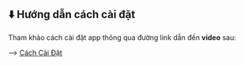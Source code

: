 ## ⬇️ Hướng dẫn cách cài đặt

Tham khảo cách cài đặt app thông qua đường link dẫn đến **video** sau: 

--> [Cách Cài Đặt](https://uithcm-my.sharepoint.com/:v:/g/personal/21521144_ms_uit_edu_vn/EfaJFz4QUPZPnXscatFkldwBxIs6o0HovYXV_5U262ChPg?nav=eyJyZWZlcnJhbEluZm8iOnsicmVmZXJyYWxBcHAiOiJTdHJlYW1XZWJBcHAiLCJyZWZlcnJhbFZpZXciOiJTaGFyZURpYWxvZy1MaW5rIiwicmVmZXJyYWxBcHBQbGF0Zm9ybSI6IldlYiIsInJlZmVycmFsTW9kZSI6InZpZXcifX0%3D&e=0XSQSo)
